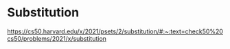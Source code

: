 # Substitution
https://cs50.harvard.edu/x/2021/psets/2/substitution/#:~:text=check50%20cs50/problems/2021/x/substitution